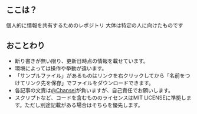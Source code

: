 ## ここは？
個人的に情報を共有するためのレポジトリ
大体は特定の人に向けたものです

## おことわり
- 断り書きが無い限り、更新日時点の情報を載せています。
- 環境によっては操作や挙動が違います。
- 「サンプルファイル」があるものはリンクを右クリックしてから「名前をつけてリンク先を保存」でファイルをダウンロードできます。
- 各記事の文責は[@Chansei](https://twitter.com/Chansei_or)が負いますが、自己責任でお願いします。
- スクリプトなど、コードを含むもののライセンスはMIT LICENSEに準拠します。ただし別途記載がある場合はそちらを優先します。